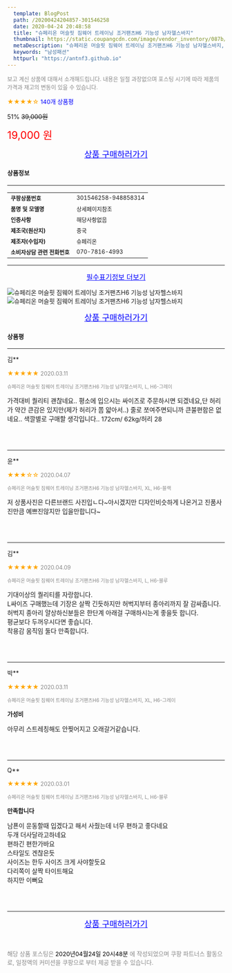 ```yaml
---
  template: BlogPost
  path: /20200424204857-301546258
  date: 2020-04-24 20:48:58
  title: "슈페리온 머슬핏 짐웨어 트레이닝 조거팬츠H6 기능성 남자헬스바지"
  thumbnail: https://static.coupangcdn.com/image/vendor_inventory/087b/35f9370eea3d783d8a69cda5edebb20d06722ed7a91072db733194c928a4.jpg
  metaDescription: "슈페리온 머슬핏 짐웨어 트레이닝 조거팬츠H6 기능성 남자헬스바지,남성패션"
  keywords: "남성패션"
  httpurl: "https://antnf3.github.io"
---
```

  
<span style="color: #888;font-size:0.8rem">보고 계신 상품에 대해서 소개해드립니다.
내용은 일절 과장없으며 포스팅 시기에 따라 제품의 가격과 재고의 변동이 있을 수 있습니다.</span>
  
<span style="color: orange;">★★★★☆</span> <span style="color: blue;font-size: 0.85rem;">140개 상품평</span>

<span style="font-size: 0.9rem">51%</span> <span style="font-size: 0.9rem">~~39,000원~~</span>

<span style="color: red;font-size: 1.5rem;">19,000 원</span>



<p align="center"><a href="http://me2.do/56l82yiG" style="font-size: 1.2rem; color: blue;">상품 구매하러가기</a></p>

#### 상품정보

---

|                  |                       |
| ---------------- | --------------------- |
| **<span style="font-size:0.8rem;">쿠팡상품번호</span>** | <span style="font-size:0.8rem;">301546258-948858314</span> |
| **<span style="font-size:0.8rem;">품명 및 모델명</span>**    | <span style="font-size:0.8rem;">상세페이지참조</span>        |
| **<span style="font-size:0.8rem;">인증사항</span>**    | <span style="font-size:0.8rem;">해당사항없음</span>        |
| **<span style="font-size:0.8rem;">제조국(원산지)</span>**    | <span style="font-size:0.8rem;">중국</span>        |
| **<span style="font-size:0.8rem;">제조자(수입자)</span>**    | <span style="font-size:0.8rem;">슈페리온</span>        |
| **<span style="font-size:0.8rem;">소비자상담 관련 전화번호</span>**    | <span style="font-size:0.8rem;">070-7816-4993</span>        |

---

<p align="center"><a href="http://me2.do/56l82yiG" style="font-size: 1rem; color: blue;">필수표기정보 더보기</a></p>

![슈페리온 머슬핏 짐웨어 트레이닝 조거팬츠H6 기능성 남자헬스바지](http://image1.coupangcdn.com/image/vendor_inventory/9512/2f7059e300cc2e8e6c8c2f139ffd37decddfdbb4a8473b51f567f51295a2.jpg)
![슈페리온 머슬핏 짐웨어 트레이닝 조거팬츠H6 기능성 남자헬스바지](http://image1.coupangcdn.com/image/vendor_inventory/a73b/123a66bd6c7cb65ffd74e32e33246042a8f39dcc4d8ed6a254a4e27affdb.jpg)

<p align="center"><a href="http://me2.do/56l82yiG" style="font-size: 1.2rem; color: blue;">상품 구매하러가기</a></p>

#### 상품평
  
---
  
김**
    
<span style="color: orange;">★★★★★</span> <span style="font-size:0.8rem;color: #888;">2020.03.11</span>
    
<span style="color: #888;font-size:0.7rem">슈페리온 머슬핏 짐웨어 트레이닝 조거팬츠H6 기능성 남자헬스바지, L, H6-그레이</span>
    

    
<span style="font-size: 0.9rem;">가격대비 퀄리티 괜찮네요.. 평소에 입으시는 싸이즈로 주문하시면 되겠네요,단 허리가 약간 큰감은 있지만(제가 허리가 쫌 얇아서..) 줄로 쪼여주면되니까 큰불편함은 없네요.. 색깔별로 구매할 생각입니다.. 172cm/ 62kg/허리 28</span>
    
<br>
<br>

---
  
윤**
    
<span style="color: orange;">★★★☆☆</span> <span style="font-size:0.8rem;color: #888;">2020.04.07</span>
    
<span style="color: #888;font-size:0.7rem">슈페리온 머슬핏 짐웨어 트레이닝 조거팬츠H6 기능성 남자헬스바지, XL, H6-블랙</span>
    

    
<span style="font-size: 0.9rem;">저 상품사진은 다른브랜드 사진입ㄴ다~아시겠지만 디자인비슷하게 나온거고 진품사진만큼 예쁘진않지만 입을만합니다~</span>
    
<br>
<br>

---
  
김**
    
<span style="color: orange;">★★★★★</span> <span style="font-size:0.8rem;color: #888;">2020.04.09</span>
    
<span style="color: #888;font-size:0.7rem">슈페리온 머슬핏 짐웨어 트레이닝 조거팬츠H6 기능성 남자헬스바지, L, H6-블루</span>
    

    
<span style="font-size: 0.9rem;">기대이상의 퀄리티를 자랑합니다.<br/>L싸이즈 구매했는데 기장은 살짝 긴듯하지만 허벅지부터 종아리까지 잘 감싸줍니다.<br/>허벅지 종아리 얄상하신분들은 한단계 아래걸 구매하시는게 좋을듯 합니다.<br/>평균보다 두꺼우시다면 좋습니다.<br/>착용감 움직임 둘다 만족합니다.</span>
    
<br>
<br>

---
  
박**
    
<span style="color: orange;">★★★★★</span> <span style="font-size:0.8rem;color: #888;">2020.03.11</span>
    
<span style="color: #888;font-size:0.7rem">슈페리온 머슬핏 짐웨어 트레이닝 조거팬츠H6 기능성 남자헬스바지, XL, H6-그레이</span>
    
<span style="font-size:0.85rem">**가성비**</span>
    
<span style="font-size: 0.9rem;">아무리 스트레칭해도 안찢어지고 오래갈거같습니다.</span>
    
<br>
<br>

---
  
Q**
    
<span style="color: orange;">★★★★★</span> <span style="font-size:0.8rem;color: #888;">2020.03.01</span>
    
<span style="color: #888;font-size:0.7rem">슈페리온 머슬핏 짐웨어 트레이닝 조거팬츠H6 기능성 남자헬스바지, L, H6-블루</span>
    
<span style="font-size:0.85rem">**만족합니다**</span>
    
<span style="font-size: 0.9rem;">남푠이 운동할때 입겠다고 해서  사줬는데 너무 편하고 좋다네요<br/> 두개 더사달라고하네요<br/>편하긴 편한가바요<br/>스타일도 겐찮은듯 <br/>사이즈는 한두 사이즈 크게 사야할듯요<br/>다리쪽이 살짝  타이트해요<br/>하지만 이뻐요</span>
    
<br>
<br>


  
---
  
<p align="center"><a href="http://me2.do/56l82yiG" style="font-size: 1.2rem; color: blue;">상품 구매하러가기</a></p>
  
<br>
  
<span style="font-size: 0.85rem; color: #888;">해당 상품 포스팅은 <span style="color: #000;"> 2020년04월24일 20시48분 </span> 에 작성되었으며 쿠팡 파트너스 활동으로, 일정액의 커미션을 쿠팡으로 부터 제공 받을 수 있습니다.</span>